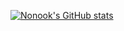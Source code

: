 [![Nonook's GitHub stats](https://github-readme-stats.vercel.app/api?username=Nonook-3352)](https://github.com/anuraghazra/github-readme-stats)
